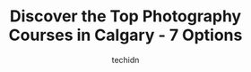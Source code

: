 ---
layout: ampstory
image: https://i0.wp.com/www.auto.or.id/wp-content/uploads/2023/06/geoff-wilkings-calgary-wedding-photographer-0-calgary-1686322526.jpeg?resize=640,853
author: techidn
featured: false
description: Calgary, Alberta, Canada is a haven for Photography Courses enthusiasts, boasting an impressive array of 7 top-notch establishments. Whether youre a seasoned connoisseur or simply curious t
title: Discover the Top Photography Courses in Calgary - 7 Options
cover:
   title: Discover the Top Photography Courses in Calgary - 7 Options
   subtitle: AUTO.OR.ID
   background: https://www.auto.or.id/wp-content/uploads/2023/06/geoff-wilkings-calgary-wedding-photographer-0-calgary-1686322526.jpeg

pages: 
 - layout: thirds
   top: <h1>#1 Lucid Photography</h1>
   bottom: "<p>I absolutely love the beautiful photos Rita took of me and my wife and our 2-week old baby. We sent the pics to everyone we know with great pride. She was very easy to wo</p>"
   background: https://www.auto.or.id/wp-content/uploads/2023/06/geoff-wilkings-calgary-wedding-photographer-1-calgary-1686322527.jpeg
   backgroundblur: true
 - layout: thirds
   top: <h1>#2 Katherine Calnan Photography</h1>
   bottom: "<p>255 Cougar Plateau Way SW, Calgary, AB T3H 5S2, Canada</p>"
   background: https://www.auto.or.id/wp-content/uploads/2023/06/geoff-wilkings-calgary-wedding-photographer-2-calgary-1686322528.jpeg
   cta:
      link: https://www.auto.or.id/discover-the-top-photography-courses-in-calgary-7-options/
      text: Discover the Top Photography Courses in Calgary - 7 Options
 - layout: thirds
   top: <h1>#3 Calgary Photos</h1>
   bottom: "<p>836 15 Ave SW, Calgary, AB T2R 1S2, Canada</p>"
   background: https://images.unsplash.com/photo-1508051258-1607bf9363da?ixlib=rb-4.0.3&ixid=MnwxMjA3fDB8MHxwaG90by1wYWdlfHx8fGVufDB8fHx8&auto=format&fit=crop&w=640&h=853&q=80
   cta:
      link: https://www.auto.or.id/discover-the-top-photography-courses-in-calgary-7-options/
      text: Discover the Top Photography Courses in Calgary - 7 Options
 - layout: thirds
   top: <h1>#4 Sean LeBlanc Photography</h1>
   bottom: "<p>20 Villosa Ridge Dr, Calgary, AB T3Z 1H2, Canada</p>"
   background: https://images.unsplash.com/photo-1626941946705-10e82ef4c533?ixlib=rb-4.0.3&ixid=MnwxMjA3fDB8MHxwaG90by1wYWdlfHx8fGVufDB8fHx8&auto=format&fit=crop&w=640&h=853&q=80
   cta:
      link: https://www.auto.or.id/discover-the-top-photography-courses-in-calgary-7-options/
      text: Discover the Top Photography Courses in Calgary - 7 Options
 - layout: thirds
   top: <h1>#5 Geoff Wilkings - Calgary Wedding Photographer</h1>
   bottom: "<p>9 W Coach Pl, Calgary, AB T3H 0M7, Canada</p>"
   background: https://images.unsplash.com/photo-1632275228556-6d7878f59eea?ixlib=rb-4.0.3&ixid=MnwxMjA3fDB8MHxwaG90by1wYWdlfHx8fGVufDB8fHx8&auto=format&fit=crop&w=640&h=853&q=80
   cta:
      link: https://www.auto.or.id/discover-the-top-photography-courses-in-calgary-7-options/
      text: Discover the Top Photography Courses in Calgary - 7 Options
 - layout: thirds
   top: <h1>#6 Cole Hofstra Photography</h1>
   bottom: "<p>111 25 Ave SW, Calgary, AB T2S 3G4, Canada</p>"
   background: https://images.unsplash.com/photo-1632275229274-0f1031f6b16b?ixlib=rb-4.0.3&ixid=MnwxMjA3fDB8MHxwaG90by1wYWdlfHx8fGVufDB8fHx8&auto=format&fit=crop&w=640&h=853&q=80
   cta:
      link: https://www.auto.or.id/discover-the-top-photography-courses-in-calgary-7-options/
      text: Discover the Top Photography Courses in Calgary - 7 Options
 - layout: thirds
   top: <h1>#7 Learn Photography Canada / Company</h1>
   bottom: "<p>26 Juneberry Heights, Calgary, AB T3Z 2C5, Canada</p>"
   background: https://images.unsplash.com/photo-1617814076231-2c58846db944?ixlib=rb-4.0.3&ixid=MnwxMjA3fDB8MHxwaG90by1wYWdlfHx8fGVufDB8fHx8&auto=format&fit=crop&w=640&h=853&q=80
   cta:
      link: https://www.auto.or.id/discover-the-top-photography-courses-in-calgary-7-options/
      text: Discover the Top Photography Courses in Calgary - 7 Options
 - layout: thirds
   middle: Continue reading...
   background: https://images.unsplash.com/photo-1653047256226-5abbfa82f1d7?ixlib=rb-4.0.3&ixid=MnwxMjA3fDB8MHxwaG90by1wYWdlfHx8fGVufDB8fHx8&auto=format&fit=crop&w=640&h=853&q=80
   cta:
      link: https://www.auto.or.id/discover-the-top-photography-courses-in-calgary-7-options/
      text: Discover the Top Photography Courses in Calgary - 7 Options

---